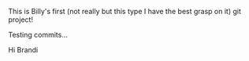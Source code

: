 This is Billy's first (not really but this type I have the best grasp on it) git project!

Testing commits...

Hi Brandi